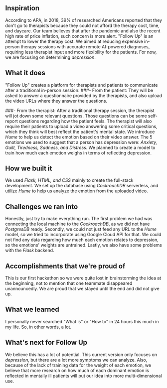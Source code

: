 ## Inspiration
According to APA, in 2018, 39% of researched Americans reported that they don't go to therapists because they could not afford the therapy cost, time, and daycare. Our team believes that after the pandemic and also the recent high rate of price inflation, such concern is more alert. "Follow Up" is an attempt to lower the therapy cost. We aimed at reducing expensive in-person therapy sessions with accurate remote AI-powered diagnoses, requiring less therapist input and more flexibility for the patients. For now, we are focusing on determining _depression_.

## What it does
"Follow Up" creates a platform for therapists and patients to communicate after a traditional in-person session:
###- From the patient:
They will be asked to answer a questionnaire provided by the therapists, and also upload the video URLs where they answer the questions.

###- From the therapist:
After a traditional therapy session, the therapist will jot down some relevant questions. Those questions can be some self-report questions regarding how the patient feels.
The therapist will also require their patients to upload a video answering some critical questions, which they think will best reflect the patient's mental state. We introduce _Hume_ to help us detect the emotion based on their video answer.
The 5 emotions we used to suggest that a person has depression were: _Anxiety, Guilt, Tiredness, Sadness, and Distress_.  We planned to create a model to train how much each emotion weighs in terms of reflecting depression.

## How we built it
We used _Flask, HTML, and CSS_  mainly to create the full-stack development. We set up the database using _CockroachDB_ serverless, and utilize _Hume_ to help us analyze the emotion from the uploaded video.
 
## Challenges we ran into
Honestly, just try to make everything run. The first problem we had was connecting the local machine to the _CockroachDB_, as we did not have _PostgresDB_ ready. Secondly, we could not just feed any URL to the _Hume_ model, so we tried to incorporate using Google Cloud API for that. We could not find any data regarding how much each emotion relates to depression, so the emotions' weights are untrained. Lastly, we also have some problems with the _Flask_ backend.

## Accomplishments that we're proud of
This is our first hackathon so we were quite lost in brainstorming the idea at the beginning, not to mention that one teammate disappeared unannouncedly. We are proud that we stayed until the end and did not give up.

## What we learned
I personally never searched "What is" or "How to" in 24 hours this much in my life. So, in other words, a lot.

## What's next for Follow Up
We believe this has a lot of potential. This current version only focuses on _depression_, but there are a lot more symptoms we can analyze. Also, because of the lack of training data for the weight of each emotion, we believe that more research on how much of each dominant emotion is reflected in mentally ill patients will put our idea into more multi-dimensional use.
